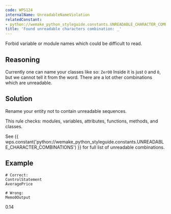 ```yaml
---
code: WPS124
internalName: UnreadableNameViolation
relatedConstant:
- python://wemake_python_styleguide.constants.UNREADABLE_CHARACTER_COMBINATIONS
title: 'Found unreadable characters combination: _'
---
```


Forbid variable or module names which could be difficult to read.

## Reasoning
Currently one can name your classes like so: `ZerO0` Inside it is
just `O` and `0`, but we cannot tell it from the word. There are a
lot other combinations which are unreadable.

## Solution
Rename your entity not to contain unreadable sequences.

This rule checks: modules, variables, attributes, functions, methods,
and classes.

See
{{ wps.constant('python://wemake_python_styleguide.constants.UNREADABLE_CHARACTER_COMBINATIONS') }}
for full list of unreadable combinations.

## Example

    # Correct:
    ControlStatement
    AveragePrice
    
    # Wrong:
    Memo0Output

<div class="versionadded">

0.14

</div>